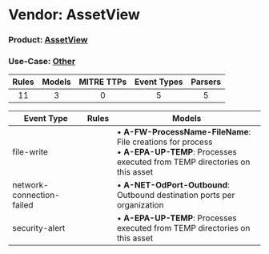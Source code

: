 Vendor: AssetView
=================
### Product: [AssetView](../ds_assetview_assetview.md)
### Use-Case: [Other](../../../../UseCases/uc_other.md)

| Rules | Models | MITRE TTPs | Event Types | Parsers |
|:-----:|:------:|:----------:|:-----------:|:-------:|
|  11   |   3    |     0      |      5      |    5    |

| Event Type                | Rules | Models                                                                                                                                             |
| ------------------------- | ----- | -------------------------------------------------------------------------------------------------------------------------------------------------- |
| file-write                |       |  • <b>A-FW-ProcessName-FileName</b>: File creations for process<br> • <b>A-EPA-UP-TEMP</b>: Processes executed from TEMP directories on this asset |
| network-connection-failed |       |  • <b>A-NET-OdPort-Outbound</b>: Outbound destination ports per organization                                                                       |
| security-alert            |       |  • <b>A-EPA-UP-TEMP</b>: Processes executed from TEMP directories on this asset                                                                    |
